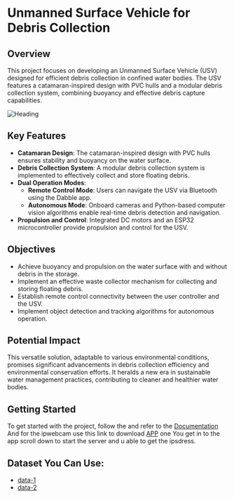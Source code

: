 # Unmanned Surface Vehicle for Debris Collection

## Overview

This project focuses on developing an Unmanned Surface Vehicle (USV) designed for efficient debris collection in confined water bodies. The USV features a catamaran-inspired design with PVC hulls and a modular debris collection system, combining buoyancy and effective debris capture capabilities.

![Heading](https://github.com/Smith-S-S/Smart-Collector/assets/80092760/e0f1fd2b-98d5-4634-8a12-120e69c0dbf7)

## Key Features

- **Catamaran Design**: The catamaran-inspired design with PVC hulls ensures stability and buoyancy on the water surface.
- **Debris Collection System**: A modular debris collection system is implemented to effectively collect and store floating debris.
- **Dual Operation Modes**:
  - **Remote Control Mode**: Users can navigate the USV via Bluetooth using the Dabble app.
  - **Autonomous Mode**: Onboard cameras and Python-based computer vision algorithms enable real-time debris detection and navigation.
- **Propulsion and Control**: Integrated DC motors and an ESP32 microcontroller provide propulsion and control for the USV.

## Objectives

- Achieve buoyancy and propulsion on the water surface with and without debris in the storage.
- Implement an effective waste collector mechanism for collecting and storing floating debris.
- Establish remote control connectivity between the user controller and the USV.
- Implement object detection and tracking algorithms for autonomous operation.

## Potential Impact

This versatile solution, adaptable to various environmental conditions, promises significant advancements in debris collection efficiency and environmental conservation efforts. It heralds a new era in sustainable water management practices, contributing to cleaner and healthier water bodies.

## Getting Started

To get started with the project, follow the and refer to the [Documentation](https://drive.google.com/file/d/1IwIXFYyZmbpKqiaKvOBKdJr4S9GR0HXT/view?usp=sharing) And for the ipwebcam use this link to download [APP](https://play.google.com/store/apps/details?id=com.pas.webcam&hl=en_SG) one You get in to the app scroll down to start the server and u able to get the ipsdress.

## Dataset You Can Use:
- [data-1](https://universe.roboflow.com/material-identification/garbage-classification-3/browse?queryText=&pageSize=50&startingIndex=0&browseQuery=true)
- [data-2](https://universe.roboflow.com/garbage-detection-czeg5/garbage_detection-wvzwv/browse?queryText=&pageSize=50&startingIndex=0&browseQuery=true)



